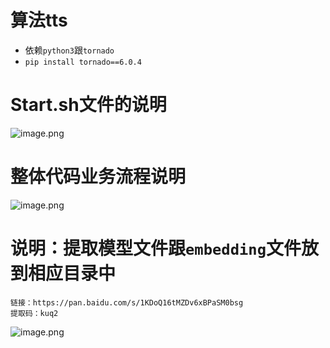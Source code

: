 # 算法tts
+ 依赖`python3`跟`tornado`
+ `pip install tornado==6.0.4`

# Start.sh文件的说明
![image.png](https://s2.loli.net/2022/03/15/GPV7M6LcTCSFjgO.png)
# 整体代码业务流程说明
![image.png](https://s2.loli.net/2022/03/15/aAQfFRNh9YuHoT5.png)

# 说明：提取模型文件跟`embedding`文件放到相应目录中
```
链接：https://pan.baidu.com/s/1KDoQ16tMZDv6xBPaSM0bsg 
提取码：kuq2 
```
![image.png](https://s2.loli.net/2022/03/15/psB2N93oUd6hbln.png)
